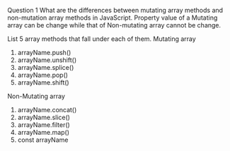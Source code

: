 Question 1
What are the differences between mutating array methods and non-mutation array methods in JavaScript. 
Property value of a Mutating array can be change while that of Non-mutating array cannot be change.




List 5 array methods that fall under each of them.
Mutating array
1. arrayName.push()
2. arrayName.unshift()
3. arrayName.splice()
4. arrayName.pop()
5. arrayName.shift()

Non-Mutating array
1. arrayName.concat()
2. arrayName.slice()
3. arrayName.filter()
4. arrayName.map()
5. const arrayName